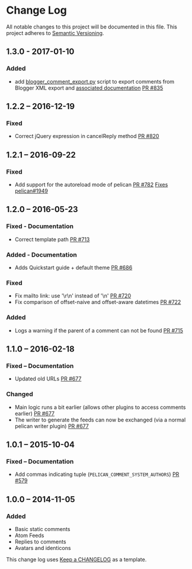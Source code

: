 # Change Log #
All notable changes to this project will be documented in this file.
This project adheres to [Semantic Versioning](http://semver.org/).

## 1.3.0 - 2017-01-10
### Added
- add [blogger_comment_export.py](import/blogger_comment_export.py) script to export comments from Blogger XML export and [associated documentation](docs/import.md) [PR #835](https://github.com/getpelican/pelican-plugins/pull/835)

## 1.2.2 – 2016-12-19
### Fixed
- Correct jQuery expression in cancelReply method  [PR #820](https://github.com/getpelican/pelican-plugins/pull/820)

## 1.2.1 – 2016-09-22
### Fixed
- Add support for the autoreload mode of pelican [PR #782](https://github.com/getpelican/pelican-plugins/pull/782) [Fixes pelican#1949](https://github.com/getpelican/pelican/issues/1949)

## 1.2.0 – 2016-05-23
### Fixed - Documentation
- Correct template path [PR #713](https://github.com/getpelican/pelican-plugins/pull/713)

### Added - Documentation
- Adds Quickstart guide + default theme [PR #686](https://github.com/getpelican/pelican-plugins/pull/686)

### Fixed
- Fix mailto link: use '\r\n' instead of '\n' [PR #720](https://github.com/getpelican/pelican-plugins/pull/720)
- Fix comparison of offset-naive and offset-aware datetimes [PR #722](https://github.com/getpelican/pelican-plugins/pull/722)

### Added
- Logs a warning if the parent of a comment can not be found [PR #715](https://github.com/getpelican/pelican-plugins/pull/715)

## 1.1.0 – 2016-02-18
### Fixed – Documentation
- Updated old URLs [PR #677](https://github.com/getpelican/pelican-plugins/pull/677)

### Changed
- Main logic runs a bit earlier (allows other plugins to access comments earlier)  [PR #677](https://github.com/getpelican/pelican-plugins/pull/677)
- The writer to generate the feeds can now be exchanged (via a normal pelican writer plugin) [PR #677](https://github.com/getpelican/pelican-plugins/pull/677)


## 1.0.1 – 2015-10-04
### Fixed – Documentation
- Add commas indicating tuple (`PELICAN_COMMENT_SYSTEM_AUTHORS`) [PR #579](https://github.com/getpelican/pelican-plugins/pull/579)


## 1.0.0 – 2014-11-05
### Added
- Basic static comments
- Atom Feeds
- Replies to comments
- Avatars and identicons


This change log uses [Keep a CHANGELOG](http://keepachangelog.com/) as a template.

